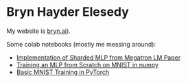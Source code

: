 # Bryn Hayder Elesedy

My website is [bryn.ai](https://bryn.ai/)).

Some colab notebooks (mostly me messing around):
- [Implementation of Sharded MLP from Megatron LM Paper](https://colab.research.google.com/drive/1m6vCELQLgrcVNvfRwzvuE23c-Yk5pvGu?usp=sharing)
- [Training an MLP from Scratch on MNIST in numpy](https://colab.research.google.com/drive/1ts8mYwu4mGBPuPkAfLmMJQ5-Nep_HLGs?usp=sharing)
- [Basic MNIST Training in PyTorch](https://colab.research.google.com/drive/1pqeHoGl_PIUtlqVYxRXIAFpvvuTPL1qv?usp=sharing)


<!--
**brynhayder/brynhayder** is a ✨ _special_ ✨ repository because its `README.md` (this file) appears on your GitHub profile.

Here are some ideas to get you started:

- 🔭 I’m currently working on ...
- 🌱 I’m currently learning ...
- 👯 I’m looking to collaborate on ...
- 🤔 I’m looking for help with ...
- 💬 Ask me about ...
- 📫 How to reach me: ...
- 😄 Pronouns: ...
- ⚡ Fun fact: ...
-->
